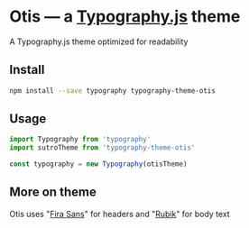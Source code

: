 # Otis — a <a href='https://github.com/kyleamathews/typography.js'>Typography.js</a> theme

A Typography.js theme optimized for readability

## Install
```bash
npm install --save typography typography-theme-otis
```
## Usage
```javascript
import Typography from 'typography'
import sutroTheme from 'typography-theme-otis'

const typography = new Typography(otisTheme)
```
## More on theme

Otis uses "<a href='https://fonts.google.com/specimen/Fira+Sans'>Fira Sans</a>" for headers and "<a href='https://fonts.google.com/specimen/Rubik'>Rubik</a>" for body text
